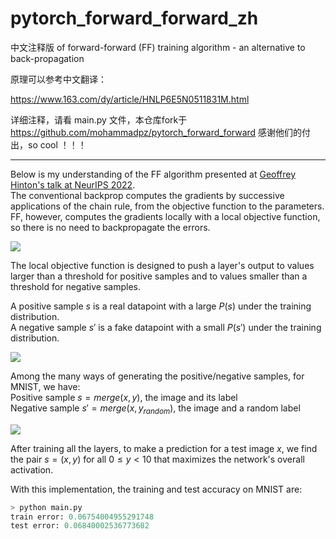 # pytorch_forward_forward_zh
中文注释版 of forward-forward (FF) training algorithm - an alternative to back-propagation

原理可以参考中文翻译：

https://www.163.com/dy/article/HNLP6E5N0511831M.html

详细注释，请看 main.py 文件，本仓库fork于 https://github.com/mohammadpz/pytorch_forward_forward 感谢他们的付出，so cool ！！！

---

Below is my understanding of the FF algorithm presented at [Geoffrey Hinton's talk at NeurIPS 2022](https://www.cs.toronto.edu/~hinton/FFA13.pdf).\
The conventional backprop computes the gradients by successive applications of the chain rule, from the objective function to the parameters. FF, however, computes the gradients locally with a local objective function, so there is no need to backpropagate the errors.

![](./imgs/BP_vs_FF.png)

The local objective function is designed to push a layer's output to values larger than a threshold for positive samples and to values smaller than a threshold for negative samples.

A positive sample $s$ is a real datapoint with a large $P(s)$ under the training distribution.\
A negative sample $s'$ is a fake datapoint with a small $P(s')$ under the training distribution.

![](./imgs/layer.png)

Among the many ways of generating the positive/negative samples, for MNIST, we have:\
Positive sample $s = merge(x, y)$, the image and its label\
Negative sample $s' = merge(x, y_{random})$, the image and a random label

![](./imgs/pos_neg.png)

After training all the layers, to make a prediction for a test image $x$, we find the pair $s = (x, y)$ for all $0 \leq y < 10$ that maximizes the network's overall activation.

With this implementation, the training and test accuracy on MNIST are:
```python
> python main.py
train error: 0.06754004955291748
test error: 0.06840002536773682
```
